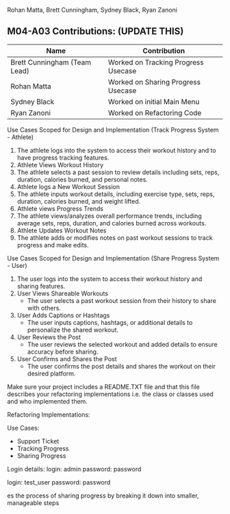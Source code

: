 Rohan Matta, Brett Cunningham, Sydney Black, Ryan Zanoni

## M04-A03 Contributions: (UPDATE THIS)
| Name                         | Contribution                        |
|------------------------------|-------------------------------------|
| Brett Cunningham (Team Lead) | Worked on Tracking Progress Usecase |
| Rohan Matta                  | Worked on Sharing Progress Usecase  |
| Sydney Black                 | Worked on initial Main Menu         |
| Ryan Zanoni                  | Worked on Refactoring Code          |

Use Cases Scoped for Design and Implementation (Track Progress System - Athlete)
1. The athlete logs into the system to access their workout history and to have progress tracking features.
2. Athlete Views Workout History
3. The athlete selects a past session to review details including sets, reps, duration, calories burned, and personal notes.
4. Athlete logs a New Workout Session
5. The athlete inputs workout details, including exercise type, sets, reps, duration, calories burned, and weight lifted.
6. Athlete views Progress Trends
7. The athlete views/analyzes overall performance trends, including average sets, reps, duration, and calories burned across workouts.
8. Athlete Updates Workout Notes
9. The athlete adds or modifies notes on past workout sessions to track progress and make edits.

Use Cases Scoped for Design and Implementation (Share Progress System - User)

1. The user logs into the system to access their workout history and sharing features.
2. User Views Shareable Workouts
    - The user selects a past workout session from their history to share with others.
3. User Adds Captions or Hashtags
    - The user inputs captions, hashtags, or additional details to personalize the shared workout.
4. User Reviews the Post
    - The user reviews the selected workout and added details to ensure accuracy before sharing.
5. User Confirms and Shares the Post
    - The user confirms the post details and shares the workout on their desired platform.

Make sure your project includes a README.TXT file
and that this file describes your refactoring 
implementations i.e. the class or classes used and who implemented them.

Refactoring Implementations:


Use Cases:
- Support Ticket
- Tracking Progress
- Sharing Progress
 
Login details:
login: admin
password: password

login: test_user
password: password

es the process of sharing progress by breaking it down into smaller, manageable steps